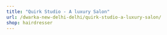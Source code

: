 ```yaml
---
title: "Quirk Studio - A luxury Salon"
url: /dwarka-new-delhi-delhi/quirk-studio-a-luxury-salon/
shop: hairdresser
---
```

